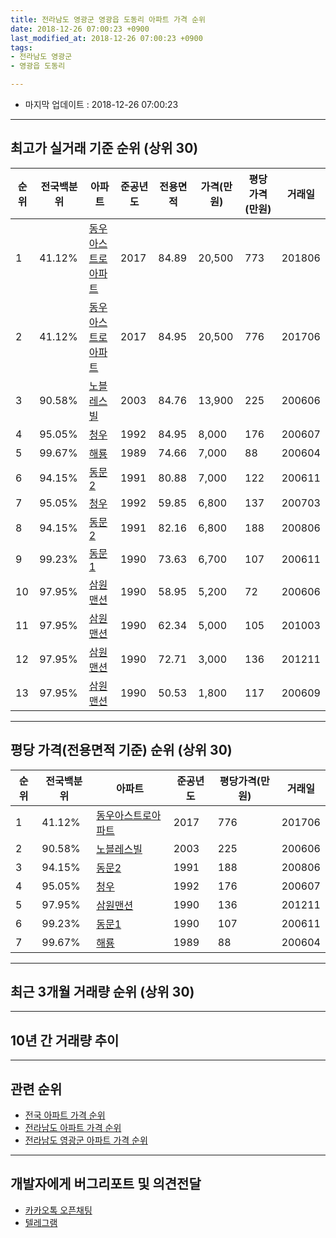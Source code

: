 ```yaml
---
title: 전라남도 영광군 영광읍 도동리 아파트 가격 순위
date: 2018-12-26 07:00:23 +0900
last_modified_at: 2018-12-26 07:00:23 +0900
tags:
- 전라남도 영광군
- 영광읍 도동리

---
```


* 마지막 업데이트 : 2018-12-26 07:00:23

---

## 최고가 실거래 기준 순위 (상위 30)


|순위|전국백분위|아파트|준공년도|전용면적|가격(만원)|평당가격(만원)|거래일|
|---|---|---|---|---|---|---|---|
|1|41.12%|[동우아스트로아파트](https://search.naver.com/search.naver?query=%EC%A0%84%EB%9D%BC%EB%82%A8%EB%8F%84+%EC%98%81%EA%B4%91%EA%B5%B0+%EC%98%81%EA%B4%91%EC%9D%8D+%EB%8F%84%EB%8F%99%EB%A6%AC+%EB%8F%99%EC%9A%B0%EC%95%84%EC%8A%A4%ED%8A%B8%EB%A1%9C%EC%95%84%ED%8C%8C%ED%8A%B8)|2017|84.89|20,500|773|201806|
|2|41.12%|[동우아스트로아파트](https://search.naver.com/search.naver?query=%EC%A0%84%EB%9D%BC%EB%82%A8%EB%8F%84+%EC%98%81%EA%B4%91%EA%B5%B0+%EC%98%81%EA%B4%91%EC%9D%8D+%EB%8F%84%EB%8F%99%EB%A6%AC+%EB%8F%99%EC%9A%B0%EC%95%84%EC%8A%A4%ED%8A%B8%EB%A1%9C%EC%95%84%ED%8C%8C%ED%8A%B8)|2017|84.95|20,500|776|201706|
|3|90.58%|[노블레스빌](https://search.naver.com/search.naver?query=%EC%A0%84%EB%9D%BC%EB%82%A8%EB%8F%84+%EC%98%81%EA%B4%91%EA%B5%B0+%EC%98%81%EA%B4%91%EC%9D%8D+%EB%8F%84%EB%8F%99%EB%A6%AC+%EB%85%B8%EB%B8%94%EB%A0%88%EC%8A%A4%EB%B9%8C)|2003|84.76|13,900|225|200606|
|4|95.05%|[청우](https://search.naver.com/search.naver?query=%EC%A0%84%EB%9D%BC%EB%82%A8%EB%8F%84+%EC%98%81%EA%B4%91%EA%B5%B0+%EC%98%81%EA%B4%91%EC%9D%8D+%EB%8F%84%EB%8F%99%EB%A6%AC+%EC%B2%AD%EC%9A%B0)|1992|84.95|8,000|176|200607|
|5|99.67%|[해룡](https://search.naver.com/search.naver?query=%EC%A0%84%EB%9D%BC%EB%82%A8%EB%8F%84+%EC%98%81%EA%B4%91%EA%B5%B0+%EC%98%81%EA%B4%91%EC%9D%8D+%EB%8F%84%EB%8F%99%EB%A6%AC+%ED%95%B4%EB%A3%A1)|1989|74.66|7,000|88|200604|
|6|94.15%|[동문2](https://search.naver.com/search.naver?query=%EC%A0%84%EB%9D%BC%EB%82%A8%EB%8F%84+%EC%98%81%EA%B4%91%EA%B5%B0+%EC%98%81%EA%B4%91%EC%9D%8D+%EB%8F%84%EB%8F%99%EB%A6%AC+%EB%8F%99%EB%AC%B82)|1991|80.88|7,000|122|200611|
|7|95.05%|[청우](https://search.naver.com/search.naver?query=%EC%A0%84%EB%9D%BC%EB%82%A8%EB%8F%84+%EC%98%81%EA%B4%91%EA%B5%B0+%EC%98%81%EA%B4%91%EC%9D%8D+%EB%8F%84%EB%8F%99%EB%A6%AC+%EC%B2%AD%EC%9A%B0)|1992|59.85|6,800|137|200703|
|8|94.15%|[동문2](https://search.naver.com/search.naver?query=%EC%A0%84%EB%9D%BC%EB%82%A8%EB%8F%84+%EC%98%81%EA%B4%91%EA%B5%B0+%EC%98%81%EA%B4%91%EC%9D%8D+%EB%8F%84%EB%8F%99%EB%A6%AC+%EB%8F%99%EB%AC%B82)|1991|82.16|6,800|188|200806|
|9|99.23%|[동문1](https://search.naver.com/search.naver?query=%EC%A0%84%EB%9D%BC%EB%82%A8%EB%8F%84+%EC%98%81%EA%B4%91%EA%B5%B0+%EC%98%81%EA%B4%91%EC%9D%8D+%EB%8F%84%EB%8F%99%EB%A6%AC+%EB%8F%99%EB%AC%B81)|1990|73.63|6,700|107|200611|
|10|97.95%|[삼원맨션](https://search.naver.com/search.naver?query=%EC%A0%84%EB%9D%BC%EB%82%A8%EB%8F%84+%EC%98%81%EA%B4%91%EA%B5%B0+%EC%98%81%EA%B4%91%EC%9D%8D+%EB%8F%84%EB%8F%99%EB%A6%AC+%EC%82%BC%EC%9B%90%EB%A7%A8%EC%85%98)|1990|58.95|5,200|72|200606|
|11|97.95%|[삼원맨션](https://search.naver.com/search.naver?query=%EC%A0%84%EB%9D%BC%EB%82%A8%EB%8F%84+%EC%98%81%EA%B4%91%EA%B5%B0+%EC%98%81%EA%B4%91%EC%9D%8D+%EB%8F%84%EB%8F%99%EB%A6%AC+%EC%82%BC%EC%9B%90%EB%A7%A8%EC%85%98)|1990|62.34|5,000|105|201003|
|12|97.95%|[삼원맨션](https://search.naver.com/search.naver?query=%EC%A0%84%EB%9D%BC%EB%82%A8%EB%8F%84+%EC%98%81%EA%B4%91%EA%B5%B0+%EC%98%81%EA%B4%91%EC%9D%8D+%EB%8F%84%EB%8F%99%EB%A6%AC+%EC%82%BC%EC%9B%90%EB%A7%A8%EC%85%98)|1990|72.71|3,000|136|201211|
|13|97.95%|[삼원맨션](https://search.naver.com/search.naver?query=%EC%A0%84%EB%9D%BC%EB%82%A8%EB%8F%84+%EC%98%81%EA%B4%91%EA%B5%B0+%EC%98%81%EA%B4%91%EC%9D%8D+%EB%8F%84%EB%8F%99%EB%A6%AC+%EC%82%BC%EC%9B%90%EB%A7%A8%EC%85%98)|1990|50.53|1,800|117|200609|


---

## 평당 가격(전용면적 기준) 순위 (상위 30)


|순위|전국백분위|아파트|준공년도|평당가격(만원)|거래일|
|---|---|---|---|---|---|
|1|41.12%|[동우아스트로아파트](https://search.naver.com/search.naver?query=%EC%A0%84%EB%9D%BC%EB%82%A8%EB%8F%84+%EC%98%81%EA%B4%91%EA%B5%B0+%EC%98%81%EA%B4%91%EC%9D%8D+%EB%8F%84%EB%8F%99%EB%A6%AC+%EB%8F%99%EC%9A%B0%EC%95%84%EC%8A%A4%ED%8A%B8%EB%A1%9C%EC%95%84%ED%8C%8C%ED%8A%B8)|2017|776|201706|
|2|90.58%|[노블레스빌](https://search.naver.com/search.naver?query=%EC%A0%84%EB%9D%BC%EB%82%A8%EB%8F%84+%EC%98%81%EA%B4%91%EA%B5%B0+%EC%98%81%EA%B4%91%EC%9D%8D+%EB%8F%84%EB%8F%99%EB%A6%AC+%EB%85%B8%EB%B8%94%EB%A0%88%EC%8A%A4%EB%B9%8C)|2003|225|200606|
|3|94.15%|[동문2](https://search.naver.com/search.naver?query=%EC%A0%84%EB%9D%BC%EB%82%A8%EB%8F%84+%EC%98%81%EA%B4%91%EA%B5%B0+%EC%98%81%EA%B4%91%EC%9D%8D+%EB%8F%84%EB%8F%99%EB%A6%AC+%EB%8F%99%EB%AC%B82)|1991|188|200806|
|4|95.05%|[청우](https://search.naver.com/search.naver?query=%EC%A0%84%EB%9D%BC%EB%82%A8%EB%8F%84+%EC%98%81%EA%B4%91%EA%B5%B0+%EC%98%81%EA%B4%91%EC%9D%8D+%EB%8F%84%EB%8F%99%EB%A6%AC+%EC%B2%AD%EC%9A%B0)|1992|176|200607|
|5|97.95%|[삼원맨션](https://search.naver.com/search.naver?query=%EC%A0%84%EB%9D%BC%EB%82%A8%EB%8F%84+%EC%98%81%EA%B4%91%EA%B5%B0+%EC%98%81%EA%B4%91%EC%9D%8D+%EB%8F%84%EB%8F%99%EB%A6%AC+%EC%82%BC%EC%9B%90%EB%A7%A8%EC%85%98)|1990|136|201211|
|6|99.23%|[동문1](https://search.naver.com/search.naver?query=%EC%A0%84%EB%9D%BC%EB%82%A8%EB%8F%84+%EC%98%81%EA%B4%91%EA%B5%B0+%EC%98%81%EA%B4%91%EC%9D%8D+%EB%8F%84%EB%8F%99%EB%A6%AC+%EB%8F%99%EB%AC%B81)|1990|107|200611|
|7|99.67%|[해룡](https://search.naver.com/search.naver?query=%EC%A0%84%EB%9D%BC%EB%82%A8%EB%8F%84+%EC%98%81%EA%B4%91%EA%B5%B0+%EC%98%81%EA%B4%91%EC%9D%8D+%EB%8F%84%EB%8F%99%EB%A6%AC+%ED%95%B4%EB%A3%A1)|1989|88|200604|


---

## 최근 3개월 거래량 순위 (상위 30)


<div style="width:100%;">
    <canvas id="deal_count_ranking" height="250"></canvas>
</div>


<script>
new Chart(document.getElementById("deal_count_ranking"), {
    type: 'horizontalBar',
    data: {
        labels: ['청우', '동문2'],
        datasets: [{
            label: '실거래 수',
            data: [1, 1],
            borderColor: "rgba(255, 0, 128, 1)",
            backgroundColor: "rgba(255, 0, 128, 0.5)",
            fill: false,
        }]
    },
    options: {
        responsive: true,
        title: {
            display: true,
            text: '최근 3개월 거래량 순위'
        },
        tooltips: {
            mode: 'index',
            intersect: false,
            callbacks: {
                title: function(tooltipItems, data) {
                    return "실거래 수:";
                },
                label: function(tooltipItem, data) {
                    return data.labels[tooltipItem.index] + ": " + tooltipItem.xLabel;
                }
            }
        },
        hover: {
            mode: 'nearest',
            intersect: true
        },
        scales: {
            xAxes: [{
                display: true,
                scaleLabel: {
                    display: true,
                    labelString: '실거래 수'
                },
                ticks: {
                    suggestedMin: 0,
                }
            }],
            yAxes: [{
                display: true,
                ticks: {
                    autoSkip: false,
                    callback: function(value, index, values) {
                        if (value.length > 15)
                            return value.substr(0, 13) + "...";
                        else
                            return value;
                    }
                },
                scaleLabel: {
                    display: false,
                }
            }]
        }
    }
});

</script>


---

## 10년 간 거래량 추이


<div style="width:100%;">
    <canvas id="deal_progress" height="250"></canvas>
</div>

<script>
new Chart(document.getElementById("deal_progress"), {
    type: 'line',
    data: {
        labels: ['200812','200901','200902','200903','200904','200905','200906','200907','200908','200909','200910','200911','200912','201001','201002','201003','201004','201005','201006','201007','201008','201009','201010','201011','201012','201101','201102','201103','201104','201105','201106','201107','201108','201109','201110','201111','201112','201201','201202','201203','201204','201205','201206','201207','201208','201209','201210','201211','201212','201301','201302','201303','201304','201305','201306','201307','201308','201309','201310','201311','201312','201401','201402','201403','201404','201405','201406','201407','201408','201409','201410','201411','201412','201501','201502','201503','201504','201505','201506','201507','201508','201509','201510','201511','201512','201601','201602','201603','201604','201605','201606','201607','201608','201609','201610','201611','201612','201701','201702','201703','201704','201705','201706','201707','201708','201709','201710','201711','201712','201801','201802','201803','201804','201805','201806','201807','201808','201809','201810','201811','201812'],
        datasets: [{
            label: '실거래 수',
            pointRadius: 1,
            data: [1, 0, 1, 1, 2, 0, 1, 1, 0, 0, 0, 1, 1, 0, 0, 2, 0, 1, 0, 2, 0, 0, 1, 0, 0, 0, 2, 3, 0, 0, 1, 2, 0, 0, 1, 1, 1, 0, 1, 1, 0, 0, 1, 0, 0, 0, 2, 1, 1, 0, 0, 0, 2, 0, 0, 0, 1, 1, 1, 0, 1, 1, 1, 1, 1, 0, 2, 0, 0, 1, 0, 2, 1, 0, 0, 1, 0, 0, 0, 0, 0, 1, 1, 0, 1, 1, 0, 1, 2, 1, 0, 1, 2, 1, 2, 0, 1, 0, 0, 0, 1, 2, 3, 3, 0, 0, 0, 1, 4, 2, 3, 1, 0, 3, 3, 4, 1, 0, 0, 2, 0],
            borderColor: "rgba(255, 201, 14, 1)",
            backgroundColor: "rgba(255, 201, 14, 0.5)",
            fill: true,
        }]
    },
    options: {
        responsive: true,
        title: {
            display: true,
            text: '10년간 거래량 추이'
        },
        tooltips: {
            mode: 'index',
            intersect: false,
        },
        hover: {
            mode: 'nearest',
            intersect: true
        },
        scales: {
            xAxes: [{
                display: true,
                scaleLabel: {
                    display: true,
                    labelString: '년/월'
                }
            }],
            yAxes: [{
                display: true,
                ticks: {
                    suggestedMin: 0,
                },
                scaleLabel: {
                    display: true,
                    labelString: '실거래 수'
                }
            }]
        }
    }
});

</script>


---

## 관련 순위

- [전국 아파트 가격 순위](https://inasie.github.io/apt-ranking/전국)
- [전라남도 아파트 가격 순위](https://inasie.github.io/apt-ranking/전라남도)
- [전라남도 영광군 아파트 가격 순위](https://inasie.github.io/apt-ranking/전라남도-영광군)


---

## 개발자에게 버그리포트 및 의견전달

- [카카오톡 오픈채팅](https://open.kakao.com/o/gLJUAP4)
- [텔레그램](https://t.me/inasie)

